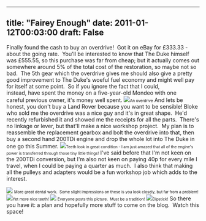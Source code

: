 
---
title: "Fairey Enough"
date: 2011-01-12T00:03:00
draft: False
---

Finally found the cash to buy an overdrive!  Got it on eBay for £333.33 - about the going rate.  You'll be interested to know that The Duke himself was £555.55, so this purchase was far from cheap; but it actually comes out somewhere around 5% of the total cost of the restoration, so maybe not so bad.  The 5th gear which the overdrive gives me should also give a pretty good improvement to The Duke's woeful fuel economy and might well pay for itself at some point.  So if you ignore the fact that I could, instead, have spent the money on a five-year-old Mondeo with one careful previous owner, it's money well spent.
<a href="http://4.bp.blogspot.com/_62oTnOHwOSo/TSzldyqsHaI/AAAAAAAACOU/cyOpIs517WY/s1600/IMG_0980.JPG"><img src="http://4.bp.blogspot.com/_62oTnOHwOSo/TSzldyqsHaI/AAAAAAAACOU/cyOpIs517WY/s320/IMG_0980.JPG"/></a><span style="font-size: x-small;">An overdrive</span>
And lets be honest, you don't buy a Land Rover because you want to be sensible!
Bloke who sold me the overdrive was a nice guy and it's in great shape.  He'd recently refurbished it and showed me the receipts for all the parts.  There's no linkage or lever, but that'll make a nice workshop project.  My plan is to reassemble the replacement gearbox and bolt the overdrive into that, then buy a second hand 200TDi engine and drop the whole lot into The Duke in one go this Summer.
<a href="http://4.bp.blogspot.com/_62oTnOHwOSo/TSzlhrwECAI/AAAAAAAACOY/mxvDnQxU16I/s1600/IMG_0982.JPG"><img src="http://4.bp.blogspot.com/_62oTnOHwOSo/TSzlhrwECAI/AAAAAAAACOY/mxvDnQxU16I/s320/IMG_0982.JPG"/></a><span style="font-size: x-small;">Teeth look in great condition - I am just amazed that all of the engine's power is transferred through those tiny little things!</span>
I've said before that I'm not keen on the 200TDi conversion, but I'm also not keen on paying 40p for every mile I travel, when I could be paying a quarter as much.  I also think that making all the pulleys and adapters would be a fun workshop job which adds to the interest.

<a href="http://3.bp.blogspot.com/_62oTnOHwOSo/TSzlkG8EuwI/AAAAAAAACOc/3kSrgR93wdg/s1600/IMG_0983.JPG"><img src="http://3.bp.blogspot.com/_62oTnOHwOSo/TSzlkG8EuwI/AAAAAAAACOc/3kSrgR93wdg/s320/IMG_0983.JPG"/></a> <span style="font-size: x-small;">More great dental work.  Some slight impressions on these is you look closely, but far from a problem!</span>
<a href="http://1.bp.blogspot.com/_62oTnOHwOSo/TSzlmGP406I/AAAAAAAACOg/iNr94ca302A/s1600/IMG_0984.JPG"><img src="http://1.bp.blogspot.com/_62oTnOHwOSo/TSzlmGP406I/AAAAAAAACOg/iNr94ca302A/s320/IMG_0984.JPG"/></a><span style="font-size: x-small;">Yet more nice teeth!</span>
<a href="http://4.bp.blogspot.com/_62oTnOHwOSo/TSzloU7rjnI/AAAAAAAACOk/9AqbpCS-mQ0/s1600/IMG_0986.JPG"><img src="http://4.bp.blogspot.com/_62oTnOHwOSo/TSzloU7rjnI/AAAAAAAACOk/9AqbpCS-mQ0/s320/IMG_0986.JPG"/></a><span style="font-size: x-small;"> Everyone posts this picture.  Must be a tradition!</span>
<a href="http://1.bp.blogspot.com/_62oTnOHwOSo/TSzlqbJbGvI/AAAAAAAACOo/_FnuIhVHiHc/s1600/IMG_0987.JPG"><img src="http://1.bp.blogspot.com/_62oTnOHwOSo/TSzlqbJbGvI/AAAAAAAACOo/_FnuIhVHiHc/s320/IMG_0987.JPG"/></a><span style="font-size: x-small;">Dipstick!</span>
﻿So there you have it: a plan and hopefully more stuff to come on the blog.  Watch this space!